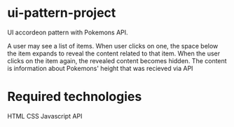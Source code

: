 # ui-pattern-project

UI accordeon pattern with Pokemons API. 

A user may see a list of items. When user clicks on one, the space below the item expands to reveal the content related to that item. When the user clicks on the item again, the revealed content becomes hidden. The content is information about Pokemons' height that was recieved via API

# Required technologies

HTML
CSS
Javascript
API
